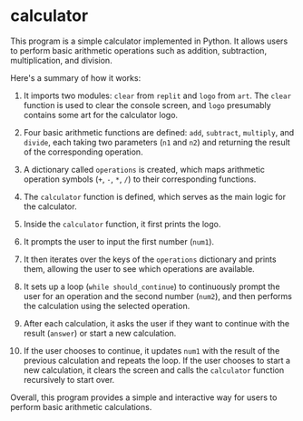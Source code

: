 # calculator
This program is a simple calculator implemented in Python. It allows users to perform basic arithmetic operations such as addition, subtraction, multiplication, and division.

Here's a summary of how it works:

1. It imports two modules: `clear` from `replit` and `logo` from `art`. The `clear` function is used to clear the console screen, and `logo` presumably contains some art for the calculator logo.

2. Four basic arithmetic functions are defined: `add`, `subtract`, `multiply`, and `divide`, each taking two parameters (`n1` and `n2`) and returning the result of the corresponding operation.

3. A dictionary called `operations` is created, which maps arithmetic operation symbols (`+`, `-`, `*`, `/`) to their corresponding functions.

4. The `calculator` function is defined, which serves as the main logic for the calculator.

5. Inside the `calculator` function, it first prints the logo.

6. It prompts the user to input the first number (`num1`).

7. It then iterates over the keys of the `operations` dictionary and prints them, allowing the user to see which operations are available.

8. It sets up a loop (`while should_continue`) to continuously prompt the user for an operation and the second number (`num2`), and then performs the calculation using the selected operation.

9. After each calculation, it asks the user if they want to continue with the result (`answer`) or start a new calculation.

10. If the user chooses to continue, it updates `num1` with the result of the previous calculation and repeats the loop. If the user chooses to start a new calculation, it clears the screen and calls the `calculator` function recursively to start over.

Overall, this program provides a simple and interactive way for users to perform basic arithmetic calculations.
